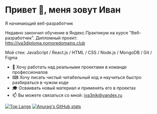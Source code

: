# Привет 👋, меня зовут Иван

Я начинающий веб-разработчик

Недавно закончил обучение в Яндекс.Практикум на курсе "Веб-разработчик". 
Дипломный проект: http://iva3diploma.nomoredomains.club

Мой стек: JavaScript / React.js / HTML / CSS / Node.js / MongoDB / Git / Figma

* 🤝 Хочу работать над реальными проектами в команде профессионалов
* ⌨ Хочу писать чистый читабельный код и научиться быстро разбираться в чужом коде
* 🎓 Осваивать новый материал и применять его в проектах 
* 📫 Вы можете связаться со мной: iva3nik@yandex.ru

[![Top Langs](https://github-readme-stats.vercel.app/api/top-langs/?username=iva3nik&langs_count=8)](https://github.com/anuraghazra/github-readme-stats)
[![Anurag's GitHub stats](https://github-readme-stats.vercel.app/api?username=iva3nik)](https://github.com/anuraghazra/github-readme-stats)

